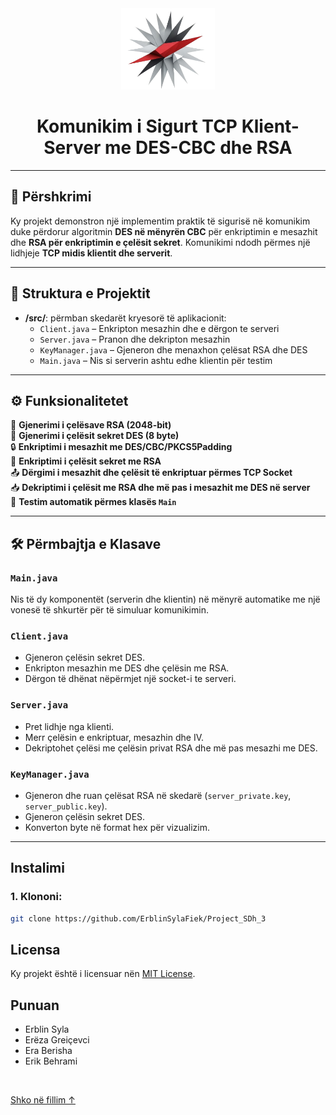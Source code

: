 <div align="center" id="top">
  <img src="upLogo.png" width ="150"  alt="upLogo"/>
</div>

<h1 align="center">Komunikim i Sigurt TCP Klient-Server me DES-CBC dhe RSA</h1>

---

## 📄 Përshkrimi

Ky projekt demonstron një implementim praktik të sigurisë në komunikim duke përdorur algoritmin **DES në mënyrën CBC** për enkriptimin e mesazhit dhe **RSA për enkriptimin e çelësit sekret**. Komunikimi ndodh përmes një lidhjeje **TCP midis klientit dhe serverit**.

---

## 📂 Struktura e Projektit

- **/src/**: përmban skedarët kryesorë të aplikacionit:
    - `Client.java` – Enkripton mesazhin dhe e dërgon te serveri
    - `Server.java` – Pranon dhe dekripton mesazhin
    - `KeyManager.java` – Gjeneron dhe menaxhon çelësat RSA dhe DES
    - `Main.java` – Nis si serverin ashtu edhe klientin për testim

---

## ⚙️ Funksionalitetet

🔐 **Gjenerimi i çelësave RSA (2048-bit)**  
🧬 **Gjenerimi i çelësit sekret DES (8 byte)**  
🔒 **Enkriptimi i mesazhit me DES/CBC/PKCS5Padding**  
🔑 **Enkriptimi i çelësit sekret me RSA**  
📤 **Dërgimi i mesazhit dhe çelësit të enkriptuar përmes TCP Socket**  
📥 **Dekriptimi i çelësit me RSA dhe më pas i mesazhit me DES në server**  
🧪 **Testim automatik përmes klasës `Main`**

---

## 🛠️ Përmbajtja e Klasave

### `Main.java`
Nis të dy komponentët (serverin dhe klientin) në mënyrë automatike me një vonesë të shkurtër për të simuluar komunikimin.

### `Client.java`
- Gjeneron çelësin sekret DES.
- Enkripton mesazhin me DES dhe çelësin me RSA.
- Dërgon të dhënat nëpërmjet një socket-i te serveri.

### `Server.java`
- Pret lidhje nga klienti.
- Merr çelësin e enkriptuar, mesazhin dhe IV.
- Dekriptohet çelësi me çelësin privat RSA dhe më pas mesazhi me DES.

### `KeyManager.java`
- Gjeneron dhe ruan çelësat RSA në skedarë (`server_private.key`, `server_public.key`).
- Gjeneron çelësin sekret DES.
- Konverton byte në format hex për vizualizim.

---

## Instalimi

### 1. Klononi:
```bash
git clone https://github.com/ErblinSylaFiek/Project_SDh_3
```

## Licensa

Ky projekt është i licensuar nën [MIT License](LICENSE).


## Punuan
- Erblin Syla
- Erëza Greiçevci
- Era Berisha
- Erik Behrami

<br>

<a href="#top" style="text-decoration: underline">Shko në fillim ↑</a>


